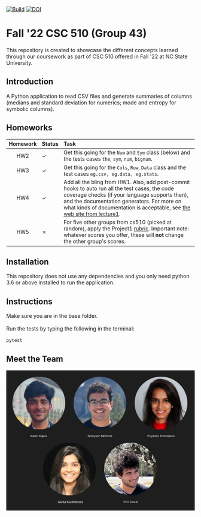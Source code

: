 [![Build](https://github.com/sam16222/CSC510_43/actions/workflows/python-app.yml/badge.svg)](https://github.com/sam16222/CSC510_43/actions/workflows/python-app.yml)
[![DOI](https://zenodo.org/badge/529913763.svg)](https://zenodo.org/badge/latestdoi/529913763)
# Fall '22 CSC 510 (Group 43)
This repository is created to showcase the different concepts learned through our coursework as part of CSC 510 offered in Fall '22 at NC State University.

## Introduction
A Python application to read CSV files and generate summaries of columns (medians and standard deviation for numerics; mode and entropy for symbolic columns).

## Homeworks
|Homework| Status| Task|
|:------:|:------|:------|
|HW2     |&check;|Get this going for the `Num` and `Sym` class (below) and the tests cases `the`, `sym`, `num`, `bignum`.|
|HW3     |&check;|Get this going for the `Cols`, `Row`, `Data` class and the test cases `eg.csv, eg.data, eg.stats`.|
|HW4     |&check;|Add all the bling from HW1. Also, add post-commit hooks to auto run all the test cases, the code coverage checks (if your language supports then), and the documentation generators.  For more on what kinds of documentation is acceptable, see [the web site from lecture1](https://user-images.githubusercontent.com/29195/130997647-d933884e-8e5c-4f0c-a367-6a5d69bb1df1.png).|
|HW5     |&cross;|For five other groups from cs510 (picked at random), apply the Project1 [rubric](https://github.com/txt/se22/blob/main/docs/proj1.md#rubric).  Important note: whatever scores you offer, these will **not** change the other group's scores.|

## Installation
This repository does not use any dependencies and you only need python 3.6 or above installed to run the application.

## Instructions
Make sure you are in the base folder.<br><br>
Run the tests by typing the following in the terminal:
```bash
pytest
```

## Meet the Team
![Team](assets/team_edit.png)
